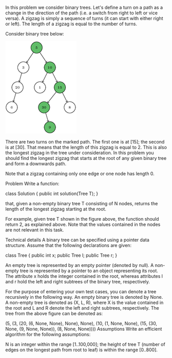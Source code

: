 In this problem we consider binary trees. Let's define a turn on a path as a change in the direction of the path (i.e. a switch from right to left or vice versa). A zigzag is simply a sequence of turns (it can start with either right or left). The length of a zigzag is equal to the number of turns.

Consider binary tree below:

![image](pic.png)

There are two turns on the marked path. The first one is at [15]; the second is at [30]. That means that the length of this zigzag is equal to 2. This is also the longest zigzag in the tree under consideration. In this problem you should find the longest zigzag that starts at the root of any given binary tree and form a downwards path.

Note that a zigzag containing only one edge or one node has length 0.

Problem
Write a function:

class Solution { public int solution(Tree T); }

that, given a non-empty binary tree T consisting of N nodes, returns the length of the longest zigzag starting at the root.

For example, given tree T shown in the figure above, the function should return 2, as explained above. Note that the values contained in the nodes are not relevant in this task.

Technical details
A binary tree can be specified using a pointer data structure. Assume that the following declarations are given:

class Tree {
  public int x;
  public Tree l;
  public Tree r;
}

An empty tree is represented by an empty pointer (denoted by null). A non-empty tree is represented by a pointer to an object representing its root. The attribute x holds the integer contained in the root, whereas attributes l and r hold the left and right subtrees of the binary tree, respectively.

For the purpose of entering your own test cases, you can denote a tree recursively in the following way. An empty binary tree is denoted by None. A non-empty tree is denoted as (X, L, R), where X is the value contained in the root and L and R denote the left and right subtrees, respectively. The tree from the above figure can be denoted as:

  (5, (3, (20, (6, None, None), None), None), (10, (1, None, None), (15, (30, None, (9, None, None)), (8, None, None))))
Assumptions
Write an efficient algorithm for the following assumptions:

N is an integer within the range [1..100,000];
the height of tree T (number of edges on the longest path from root to leaf) is within the range [0..800].